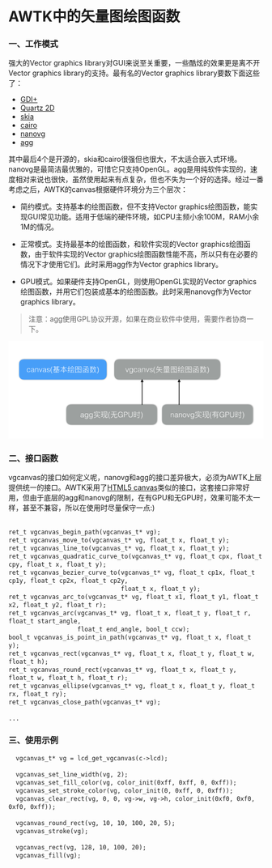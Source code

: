 # AWTK中的矢量图绘图函数

### 一、工作模式

强大的Vector graphics library对GUI来说至关重要，一些酷炫的效果更是离不开Vector graphics library的支持。最有名的Vector graphics library要数下面这些了：

* [GDI+](https://msdn.microsoft.com/en-us/library/ms533798(v=VS.85).aspx)
* [Quartz 2D](https://developer.apple.com/library/content/documentation/GraphicsImaging/Conceptual/drawingwithquartz2d/dq_overview/dq_overview.html)
* [skia](https://skia.org/)
* [cairo](https://www.cairographics.org/)
* [nanovg](https://github.com/memononen/nanovg)
* [agg](http://www.antigrain.com/)

其中最后4个是开源的，skia和cairo很强但也很大，不太适合嵌入式环境。nanovg是最简洁最优雅的，可惜它只支持OpenGL。agg是用纯软件实现的，速度相对来说也很快，虽然使用起来有点复杂，但也不失为一个好的选择。经过一番考虑之后，AWTK的canvas根据硬件环境分为三个层次：

* 简约模式。支持基本的绘图函数，但不支持Vector graphics绘图函数，能实现GUI常见功能。适用于低端的硬件环境，如CPU主频小余100M，RAM小余1M的情况。

* 正常模式。支持最基本的绘图函数，和软件实现的Vector graphics绘图函数，由于软件实现的Vector graphics绘图函数性能不高，所以只有在必要的情况下才使用它们。此时采用agg作为Vector graphics library。

* GPU模式。如果硬件支持OpenGL，则使用OpenGL实现的Vector graphics绘图函数，并用它们包装成基本的绘图函数。此时采用nanovg作为Vector graphics library。

> 注意：agg使用GPL协议开源，如果在商业软件中使用，需要作者协商一下。

![](images/canvas.png)

### 二、接口函数

vgcanvas的接口如何定义呢，nanovg和agg的接口差异极大，必须为AWTK上层提供统一的接口。AWTK采用了[HTML5 canvas](http://www.w3school.com.cn/tags/html_ref_canvas.asp)类似的接口，这套接口非常好用，但由于底层的agg和nanovg的限制，在有GPU和无GPU时，效果可能不太一样，甚至不兼容，所以在使用时尽量保守一点:)

```

ret_t vgcanvas_begin_path(vgcanvas_t* vg);
ret_t vgcanvas_move_to(vgcanvas_t* vg, float_t x, float_t y); 
ret_t vgcanvas_line_to(vgcanvas_t* vg, float_t x, float_t y); 
ret_t vgcanvas_quadratic_curve_to(vgcanvas_t* vg, float_t cpx, float_t cpy, float_t x, float_t y); 
ret_t vgcanvas_bezier_curve_to(vgcanvas_t* vg, float_t cp1x, float_t cp1y, float_t cp2x, float_t cp2y,
                               float_t x, float_t y); 
ret_t vgcanvas_arc_to(vgcanvas_t* vg, float_t x1, float_t y1, float_t x2, float_t y2, float_t r); 
ret_t vgcanvas_arc(vgcanvas_t* vg, float_t x, float_t y, float_t r, float_t start_angle,
                   float_t end_angle, bool_t ccw);
bool_t vgcanvas_is_point_in_path(vgcanvas_t* vg, float_t x, float_t y); 
ret_t vgcanvas_rect(vgcanvas_t* vg, float_t x, float_t y, float_t w, float_t h); 
ret_t vgcanvas_round_rect(vgcanvas_t* vg, float_t x, float_t y, float_t w, float_t h, float_t r); 
ret_t vgcanvas_ellipse(vgcanvas_t* vg, float_t x, float_t y, float_t rx, float_t ry);
ret_t vgcanvas_close_path(vgcanvas_t* vg);

...

```

### 三、使用示例

```
  vgcanvas_t* vg = lcd_get_vgcanvas(c->lcd);

  vgcanvas_set_line_width(vg, 2); 
  vgcanvas_set_fill_color(vg, color_init(0xff, 0xff, 0, 0xff));
  vgcanvas_set_stroke_color(vg, color_init(0, 0xff, 0, 0xff));
  vgcanvas_clear_rect(vg, 0, 0, vg->w, vg->h, color_init(0xf0, 0xf0, 0xf0, 0xff));
  
  vgcanvas_round_rect(vg, 10, 10, 100, 20, 5); 
  vgcanvas_stroke(vg);

  vgcanvas_rect(vg, 128, 10, 100, 20);
  vgcanvas_fill(vg);
```


